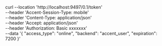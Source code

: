 <!-- Token -->
curl --location 'http://localhost:9497/0.1/token' \
--header 'Accent-Session-Type: mobile' \
--header 'Content-Type: application/json' \
--header 'Accept: application/json' \
--header 'Authorization: Basic xxxxxxx' \
--data '{
  "access_type": "online",
  "backend": "accent_user",
  "expiration": 7200
}'
